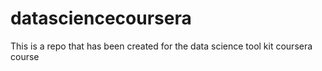 datasciencecoursera
===================

This is a repo that has been created for the data science tool kit coursera course
